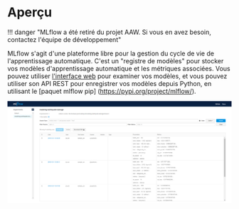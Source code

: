 # Aperçu

<!--prettier-ignore-->
!!! danger "MLflow a été retiré du projet AAW.
    Si vous en avez besoin, contactez l'équipe de développement"

MLflow s'agit d'une plateforme libre pour la gestion du cycle de vie de
l'apprentissage automatique. C'est un "registre de modèles" pour stocker vos
modèles d'apprentissage automatique et les métriques associées. Vous pouvez
utiliser
[l'interface web](https://daaas-tenant1-mlflow.covid.cloud.statcan.ca/#/) pour
examiner vos modèles, et vous pouvez utiliser son API REST pour enregistrer vos
modèles depuis Python, en utilisant le [paquet mlflow pip]
(https://pypi.org/project/mlflow/).

![MLflow UI](../images/MLflow-UI.png)
